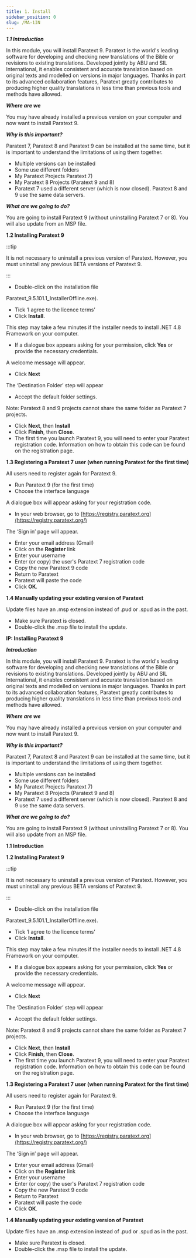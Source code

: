 ```yaml
---
title: 1. Install
sidebar_position: 0
slug: /MA-1IN
---
```




_**1.1 Introduction**_


In this module, you will install Paratext 9. Paratext is the world's leading software for developing and checking new translations of the Bible or revisions to existing translations. Developed jointly by ABU and SIL International, it enables consistent and accurate translation based on original texts and modelled on versions in major languages. Thanks in part to its advanced collaboration features, Paratext greatly contributes to producing higher quality translations in less time than previous tools and methods have allowed.


_**Where are we**_


You may have already installed a previous version on your computer and now want to install Paratext 9.


_**Why is this important?**_


Paratext 7, Paratext 8 and Paratext 9 can be installed at the same time, but it is important to understand the limitations of using them together.

- Multiple versions can be installed
- Some use different folders
- My Paratext Projects Paratext 7)
- My Paratext 8 Projects (Paratext 9 and 8)
- Paratext 7 used a different server (which is now closed). Paratext 8 and 9 use the same data servers.

_**What are we going to do?**_


You are going to install Paratext 9 (without uninstalling Paratext 7 or 8). You will also update from an MSP file.


**1.2 Installing Paratext 9**


:::tip

It is not necessary to uninstall a previous version of Paratext. However, you must uninstall any previous BETA versions of Paratext 9.

:::



- Double-click on the installation file

Paratext_9.5.101.1_InstallerOffline.exe).

- Tick ‘I agree to the licence terms’
- Click **Install**.

This step may take a few minutes if the installer needs to install .NET 4.8 Framework on your computer.

- If a dialogue box appears asking for your permission, click **Yes** or provide the necessary credentials.

A welcome message will appear.

- Click **Next**

The ‘Destination Folder’ step will appear

- Accept the default folder settings.

Note: Paratext 8 and 9 projects cannot share the same folder as Paratext 7 projects.

- Click **Next**, then **Install**
- Click **Finish**, then **Close**.
- The first time you launch Paratext 9, you will need to enter your Paratext registration code. Information on how to obtain this code can be found on the registration page.

**1.3 Registering a Paratext 7 user (when running Paratext for the first time)**


All users need to register again for Paratext 9.

- Run Paratext 9 (for the first time)
- Choose the interface language

A dialogue box will appear asking for your registration code.

- In your web browser, go to [https://registry.paratext.org](https://registry.paratext.org/)

The ‘Sign in’ page will appear.

- Enter your email address (Gmail)
- Click on the **Register** link
- Enter your username
- Enter (or copy) the user's Paratext 7 registration code
- Copy the new Paratext 9 code
- Return to Paratext
- Paratext will paste the code
- Click **OK**.

**1.4 Manually updating your existing version of Paratext**


Update files have an .msp extension instead of .pud or .spud as in the past.

- Make sure Paratext is closed.
- Double-click the .msp file to install the update.

**IP: Installing Paratext 9**


_**Introduction**_


In this module, you will install Paratext 9. Paratext is the world's leading software for developing and checking new translations of the Bible or revisions to existing translations. Developed jointly by ABU and SIL International, it enables consistent and accurate translation based on original texts and modelled on versions in major languages. Thanks in part to its advanced collaboration features, Paratext greatly contributes to producing higher quality translations in less time than previous tools and methods have allowed.


_**Where are we**_


You may have already installed a previous version on your computer and now want to install Paratext 9.


_**Why is this important?**_


Paratext 7, Paratext 8 and Paratext 9 can be installed at the same time, but it is important to understand the limitations of using them together.

- Multiple versions can be installed
- Some use different folders
- My Paratext Projects Paratext 7)
- My Paratext 8 Projects (Paratext 9 and 8)
- Paratext 7 used a different server (which is now closed). Paratext 8 and 9 use the same data servers.

_**What are we going to do?**_


You are going to install Paratext 9 (without uninstalling Paratext 7 or 8). You will also update from an MSP file.


**1.1 Introduction**


**1.2 Installing Paratext 9**


:::tip

It is not necessary to uninstall a previous version of Paratext. However, you must uninstall any previous BETA versions of Paratext 9.

:::



- Double-click on the installation file

Paratext_9.5.101.1_InstallerOffline.exe).

- Tick ‘I agree to the licence terms’
- Click **Install**.

This step may take a few minutes if the installer needs to install .NET 4.8 Framework on your computer.

- If a dialogue box appears asking for your permission, click **Yes** or provide the necessary credentials.

A welcome message will appear.

- Click **Next**

The ‘Destination Folder’ step will appear

- Accept the default folder settings.

Note: Paratext 8 and 9 projects cannot share the same folder as Paratext 7 projects.

- Click **Next**, then **Install**
- Click **Finish**, then **Close**.
- The first time you launch Paratext 9, you will need to enter your Paratext registration code. Information on how to obtain this code can be found on the registration page.

**1.3 Registering a Paratext 7 user (when running Paratext for the first time)**


All users need to register again for Paratext 9.

- Run Paratext 9 (for the first time)
- Choose the interface language

A dialogue box will appear asking for your registration code.

- In your web browser, go to [https://registry.paratext.org](https://registry.paratext.org/)

The ‘Sign in’ page will appear.

- Enter your email address (Gmail)
- Click on the **Register** link
- Enter your username
- Enter (or copy) the user's Paratext 7 registration code
- Copy the new Paratext 9 code
- Return to Paratext
- Paratext will paste the code
- Click **OK**.

**1.4 Manually updating your existing version of Paratext**


Update files have an .msp extension instead of .pud or .spud as in the past.

- Make sure Paratext is closed.
- Double-click the .msp file to install the update.
